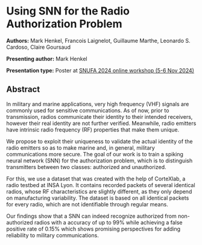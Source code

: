 # Using SNN for the Radio Authorization Problem

**Authors:** Mark Henkel, Francois Laignelot, Guillaume Marthe, Leonardo S. Cardoso, Claire Goursaud
                           
**Presenting author:** Mark Henkel

**Presentation type:** Poster at [SNUFA 2024 online workshop (5-6 Nov 2024)](https://snufa.net/2024)

## Abstract

In military and marine applications, very high frequency (VHF) signals are commonly used for sensitive communications. As of now, prior to transmission, radios communicate their identity to their intended receivers, however their real identity are not further verified. Meanwhile, radio emitters have intrinsic radio frequency (RF) properties that make them unique. 

We propose to exploit their uniqueness to validate the actual identity of the radio emitters so as to make marine and, in general, military communications more secure. The goal of our work is to train a spiking neural network (SNN) for the authorization problem, which is to distinguish transmitters between two classes: authorized and unauthorized.

For this, we use a dataset that was created with the help of CorteXlab, a radio testbed at INSA Lyon. It contains recorded packets of several identical radios, whose RF characteristics are slightly different, as they only depend on manufacturing variability. The dataset is based on all identical packets for every radio, which are not identifiable through regular means.

Our findings show that a SNN can indeed recognize authorized from non-authorized radios with a accuracy of up to 99% while achieving a false positive rate of 0.15% which shows promising perspectives for adding reliability to military communications.